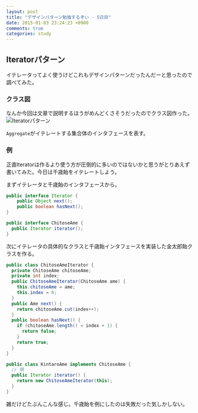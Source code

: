 ```yaml
---
layout: post
title: "デザインパターン勉強するぞい - 5日目"
date: 2015-01-03 23:24:23 +0900
comments: true
categories: study
---
```


## Iteratorパターン
イテレータってよく使うけどこれもデザインパターンだったんだーと思ったので調べてみた。

### クラス図
なんか今回は文章で説明するほうがめんどくさそうだったのでクラス図作った。  
![Iteratorパターン](/images/post/iterator.png)

`Aggregate`がイテレートする集合体のインタフェースを表す。

### 例
正直Iteratorは作るより使う方が圧倒的に多いのではないかと思うがとりあえず書いてみた。今日は千歳飴をイテレートしよう。
<!-- more -->

まずイテレータと千歳飴のインタフェースから。
``` java Iterator.java
public interface Iterator {
    public Object next();
    public boolean hasNext();
}
```
``` java ChitoseAme.java
public interface ChitoseAme {
  public Iterator iterator();
}
```
次にイテレータの具体的なクラスと千歳飴インタフェースを実装した金太郎飴クラスを作る。
``` java ChitoseAmeIterator.java
public class ChitoseAmeIterator {
  private ChitoseAme chitoseAme;
  private int index;
  public ChitoseAmeIterator(ChitoseAme ame) {
    this.chitoseAme = ame;
    this.index = 0;
  }
  public Ame next() {
    return chitoseAme.cut(index++);
  }
  public boolean hasNext() {
    if (chitoseAme.length() < index + 1) {
      return false;
    }
    return true;
  }
}
```
``` java KintaroAme.java
public class KintaroAme implements ChitoseAme {
  // 略
  public Iterator iterator() {
    return new ChitoseAmeIterator(this);
  }
}
```

雑だけどたぶんこんな感じ。千歳飴を例にしたのは失敗だった気しかしない。

